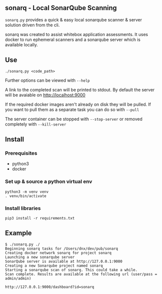 sonarq - Local SonarQube Scanning
---

`sonarq.py` provides a quick & easy local sonarqube scanner & server solution driven from the cli.

sonarq was created to assist whitebox application assessments.  It uses docker to run ephemeral scanners and a sonarqube server which is available locally. 


## Use

```
./sonarq.py <code_path>
```

Further options can be viewed with `--help`

A link to the completed scan will be printed to stdout. By default the server will be avaiable on [http://localhost:9000](http://localhost:9000)

If the required docker images aren't already on disk they will be pulled. If you want to pull them as a separate task you can do so with `--pull`

The server container can be stopped with `--stop-server` or removed completely with `--kill-server`


## Install

### Prerequisites

- python3
- docker


### Set up & source a python virtual env

```
python3 -m venv venv
. venv/bin/activate
```


### Install libraries

```
pip3 install -r requirements.txt
```


## Example

```
$ ./sonarq.py ./
Beginning sonarq tasks for /Users/dnx/dev/pub/sonarq
Creating docker network sonarq for project sonarq
Launching a new sonarqube server
SonarQube server is available at http://127.0.0.1:9000
Creating a new Sonarqube project named sonarq
Starting a sonarqube scan of sonarq. This could take a while.
Scan complete. Results are available at the following url (user/pass = admin/admin)

http://127.0.0.1:9000/dashboard?id=sonarq
```
